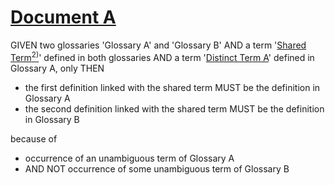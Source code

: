 # [Document A](#document-a)

GIVEN two glossaries 'Glossary A' and 'Glossary B'
AND a term '[Shared Term][1][<sup>2)</sup>][2]' defined in both glossaries
AND a term '[Distinct Term A][3]' defined in Glossary A, only
THEN

*   the first definition linked with the shared term MUST be the definition in Glossary A
*   the second definition linked with the shared term MUST be the definition in Glossary B

because of

*   occurrence of an unambiguous term of Glossary A
*   AND NOT occurrence of some unambiguous term of Glossary B

[1]: ./glossary-a.md#shared-term "defined in glossary A."

[2]: ./glossary-b.md#shared-term "defined in glossary B."

[3]: ./glossary-a.md#distinct-term-a "defined in glossary A, only."
